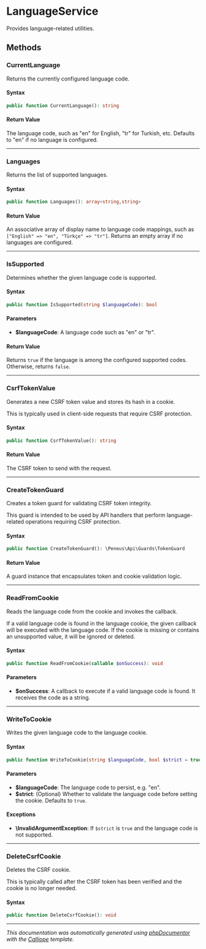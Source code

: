 # LanguageService

Provides language-related utilities.

## Methods

### CurrentLanguage

Returns the currently configured language code.

#### Syntax

```php
public function CurrentLanguage(): string
```

#### Return Value

The language code, such as "en" for English, "tr" for Turkish, etc. Defaults to "en" if no language is configured.

---

### Languages

Returns the list of supported languages.

#### Syntax

```php
public function Languages(): array<string,string>
```

#### Return Value

An associative array of display name to language code mappings, such as `["English" => "en", "Türkçe" => "tr"]`. Returns an empty array if no languages are configured.

---

### IsSupported

Determines whether the given language code is supported.

#### Syntax

```php
public function IsSupported(string $languageCode): bool
```

#### Parameters

- **$languageCode**: A language code such as "en" or "tr".

#### Return Value

Returns `true` if the language is among the configured supported codes. Otherwise, returns `false`.

---

### CsrfTokenValue

Generates a new CSRF token value and stores its hash in a cookie.

This is typically used in client-side requests that require CSRF
protection.

#### Syntax

```php
public function CsrfTokenValue(): string
```

#### Return Value

The CSRF token to send with the request.

---

### CreateTokenGuard

Creates a token guard for validating CSRF token integrity.

This guard is intended to be used by API handlers that perform
language-related operations requiring CSRF protection.

#### Syntax

```php
public function CreateTokenGuard(): \Peneus\Api\Guards\TokenGuard
```

#### Return Value

A guard instance that encapsulates token and cookie validation logic.

---

### ReadFromCookie

Reads the language code from the cookie and invokes the callback.

If a valid language code is found in the language cookie, the given
callback will be executed with the language code. If the cookie is
missing or contains an unsupported value, it will be ignored or deleted.

#### Syntax

```php
public function ReadFromCookie(callable $onSuccess): void
```

#### Parameters

- **$onSuccess**: A callback to execute if a valid language code is found. It receives the code as a string.

---

### WriteToCookie

Writes the given language code to the language cookie.

#### Syntax

```php
public function WriteToCookie(string $languageCode, bool $strict = true): void
```

#### Parameters

- **$languageCode**: The language code to persist, e.g. "en".
- **$strict**: (Optional) Whether to validate the language code before setting the cookie. Defaults to `true`.

#### Exceptions

- **\InvalidArgumentException**: If `$strict` is `true` and the language code is not supported.

---

### DeleteCsrfCookie

Deletes the CSRF cookie.

This is typically called after the CSRF token has been verified and the
cookie is no longer needed.

#### Syntax

```php
public function DeleteCsrfCookie(): void
```

---

*This documentation was automatically generated using [phpDocumentor](http://www.phpdoc.org/) with the [Calliope](https://github.com/DaphneWebFramework/Calliope) template.*
